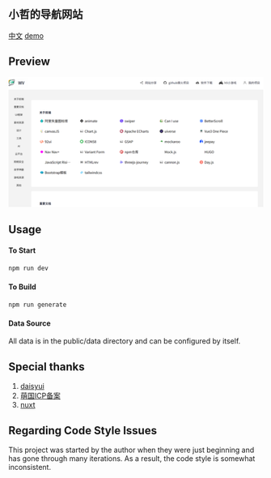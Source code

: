 ## 小哲的导航网站

[中文](https://github.com/ConsoleLZ/navigation/blob/main/README.zh-cn.md)
[demo](https://a-aa.fun/)

## Preview
![预览图](https://github.com/ConsoleLZ/navigation/blob/main/preview.png)

## Usage
#### To Start
```sh
npm run dev
```

#### To Build
```sh
npm run generate
```

#### Data Source
All data is in the public/data directory and can be configured by itself.

## Special thanks
1. [daisyui](https://daisyui.com/)
2. [萌国ICP备案](https://icp.gov.moe/)
3. [nuxt](https://nuxt.com.cn/)

## Regarding Code Style Issues
This project was started by the author when they were just beginning and has gone through many iterations. As a result, the code style is somewhat inconsistent.